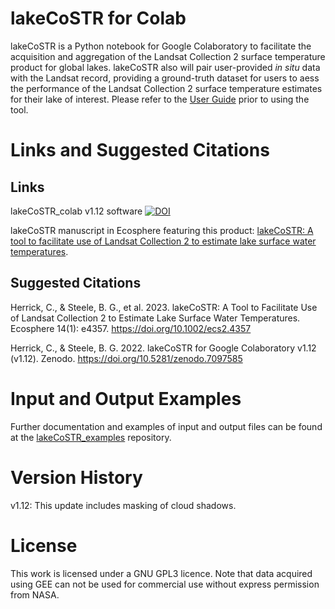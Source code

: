 # lakeCoSTR for Colab

lakeCoSTR is a Python notebook for Google Colaboratory to facilitate the acquisition and aggregation of the Landsat Collection 2 surface temperature product for global lakes. lakeCoSTR also will pair user-provided *in situ* data with the Landsat record, providing a ground-truth dataset for users to aess the performance of the Landsat Collection 2 surface temperature estimates for their lake of interest. Please refer to the [User Guide](https://github.com/lakeCoSTR/lakeCoSTR_colab/blob/main/UserGuide_lakeCoSTR_colab.md) prior to using the tool.

# Links and Suggested Citations

## Links

lakeCoSTR_colab v1.12 software [![DOI](https://zenodo.org/badge/478682003.svg)](https://zenodo.org/badge/latestdoi/478682003)

lakeCoSTR manuscript in Ecosphere featuring this product: [lakeCoSTR: A tool to facilitate use of Landsat Collection 2 to estimate lake surface water temperatures](https://esajournals.onlinelibrary.wiley.com/doi/10.1002/ecs2.4357).

## Suggested Citations

Herrick, C., & Steele, B. G., et al. 2023. lakeCoSTR: A Tool to Facilitate Use of Landsat Collection 2 to Estimate Lake Surface Water Temperatures. Ecosphere 14(1): e4357. https://doi.org/10.1002/ecs2.4357

Herrick, C., & Steele, B. G. 2022. lakeCoSTR for Google Colaboratory v1.12 (v1.12). Zenodo. https://doi.org/10.5281/zenodo.7097585

# Input and Output Examples

Further documentation and examples of input and output files can be found at the [lakeCoSTR_examples](https://github.com/lakeCoSTR/lakeCoSTR_examples) repository.

# Version History

v1.12: This update includes masking of cloud shadows.

# License

This work is licensed under a GNU GPL3 licence. Note that data acquired using GEE can not be used for commercial use without express permission from NASA. 



